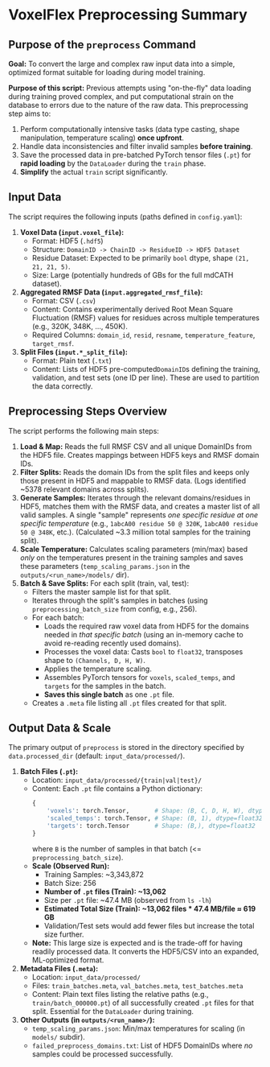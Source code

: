 # VoxelFlex Preprocessing Summary

## Purpose of the `preprocess` Command

**Goal:** To convert the large and complex raw input data into a simple, optimized format suitable for loading during model training.

**Purpose of this script:** Previous attempts using "on-the-fly" data loading during training proved complex, and put computational strain on the database to errors due to the nature of the raw data. This preprocessing step aims to:
1.  Perform computationally intensive tasks (data type casting, shape manipulation, temperature scaling) **once upfront**.
2.  Handle data inconsistencies and filter invalid samples **before training**.
3.  Save the processed data in pre-batched PyTorch tensor files (`.pt`) for **rapid loading** by the `DataLoader` during the `train` phase.
4.  **Simplify** the actual `train` script significantly.

## Input Data

The script requires the following inputs (paths defined in `config.yaml`):

1.  **Voxel Data (`input.voxel_file`):**
    *   Format: HDF5 (`.hdf5`)
    *   Structure: `DomainID -> ChainID -> ResidueID -> HDF5 Dataset`
    *   Residue Dataset: Expected to be primarily `bool` dtype, shape `(21, 21, 21, 5)`.
    *   Size: Large (potentially hundreds of GBs for the full mdCATH dataset).
2.  **Aggregated RMSF Data (`input.aggregated_rmsf_file`):**
    *   Format: CSV (`.csv`)
    *   Content: Contains experimentally derived Root Mean Square Fluctuation (RMSF) values for residues across multiple temperatures (e.g., 320K, 348K, ..., 450K).
    *   Required Columns: `domain_id`, `resid`, `resname`, `temperature_feature`, `target_rmsf`.
3.  **Split Files (`input.*_split_file`):**
    *   Format: Plain text (`.txt`)
    *   Content: Lists of HDF5 pre-computed`DomainID`s defining the training, validation, and test sets (one ID per line). These are used to partition the data correctly.

## Preprocessing Steps Overview

The script performs the following main steps:

1.  **Load & Map:** Reads the full RMSF CSV and all unique DomainIDs from the HDF5 file. Creates mappings between HDF5 keys and RMSF domain IDs.
2.  **Filter Splits:** Reads the domain IDs from the split files and keeps only those present in HDF5 and mappable to RMSF data. (Logs identified ~5378 relevant domains across splits).
3.  **Generate Samples:** Iterates through the relevant domains/residues in HDF5, matches them with the RMSF data, and creates a master list of all valid samples. A single "sample" represents *one specific residue at one specific temperature* (e.g., `1abcA00 residue 50 @ 320K`, `1abcA00 residue 50 @ 348K`, etc.). (Calculated ~3.3 million total samples for the training split).
4.  **Scale Temperature:** Calculates scaling parameters (min/max) based *only* on the temperatures present in the training samples and saves these parameters (`temp_scaling_params.json` in the `outputs/<run_name>/models/` dir).
5.  **Batch & Save Splits:** For each split (train, val, test):
    *   Filters the master sample list for that split.
    *   Iterates through the split's samples in batches (using `preprocessing_batch_size` from config, e.g., 256).
    *   For each batch:
        *   Loads the required raw voxel data from HDF5 for the domains needed in *that specific batch* (using an in-memory cache to avoid re-reading recently used domains).
        *   Processes the voxel data: Casts `bool` to `float32`, transposes shape to `(Channels, D, H, W)`.
        *   Applies the temperature scaling.
        *   Assembles PyTorch tensors for `voxels`, `scaled_temps`, and `targets` for the samples in the batch.
        *   **Saves this single batch** as one `.pt` file.
    *   Creates a `.meta` file listing all `.pt` files created for that split.

## Output Data & Scale

The primary output of `preprocess` is stored in the directory specified by `data.processed_dir` (default: `input_data/processed/`).

1.  **Batch Files (`.pt`):**
    *   Location: `input_data/processed/{train|val|test}/`
    *   Content: Each `.pt` file contains a Python dictionary:
        ```python
        {
            'voxels': torch.Tensor,       # Shape: (B, C, D, H, W), dtype=float32
            'scaled_temps': torch.Tensor, # Shape: (B, 1), dtype=float32
            'targets': torch.Tensor       # Shape: (B,), dtype=float32
        }
        ```
        where `B` is the number of samples in that batch (<= `preprocessing_batch_size`).
    *   **Scale (Observed Run):**
        *   Training Samples: ~3,343,872
        *   Batch Size: 256
        *   **Number of `.pt` files (Train): ~13,062** 
        *   Size per `.pt` file: ~47.4 MB (observed from `ls -lh`)
        *   **Estimated Total Size (Train): ~13,062 files * 47.4 MB/file ≈ 619 GB**
        *   Validation/Test sets would add fewer files but increase the total size further.
    *   **Note:** This large size is expected and is the trade-off for having readily processed data. It converts the HDF5/CSV into an expanded, ML-optimized format.
2.  **Metadata Files (`.meta`):**
    *   Location: `input_data/processed/`
    *   Files: `train_batches.meta`, `val_batches.meta`, `test_batches.meta`
    *   Content: Plain text files listing the relative paths (e.g., `train/batch_000000.pt`) of all successfully created `.pt` files for that split. Essential for the `DataLoader` during training.
3.  **Other Outputs (in `outputs/<run_name>/`):**
    *   `temp_scaling_params.json`: Min/max temperatures for scaling (in `models/` subdir).
    *   `failed_preprocess_domains.txt`: List of HDF5 DomainIDs where *no* samples could be processed successfully.

